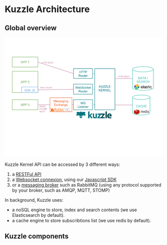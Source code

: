 # Kuzzle Architecture

## Global overview

![archi1](images/kuzzle_functional_architecture.png)

Kuzzle Kernel API can be accessed by 3 different ways:
1. a [RESTFul API](api-specifications.md#REST)
2. a [Websocket connexion](api-specifications.md#Websocket), using our [Javascript SDK](https://stash.kaliop.net/projects/LABS/repos/kuzzle-sdk-js)
3. or a [messaging broker](api-specifications.md#AMQP-STOMP-MQTT) such as RabbitMQ (using any protocol supported by your broker, such as AMQP, MQTT, STOMP)

In background, Kuzzle uses:
* a noSQL engine to store, index and search contents (we use Elasticsearch by default).
* a cache engine to store subscribtions list (we use redis by default).

## Kuzzle components
